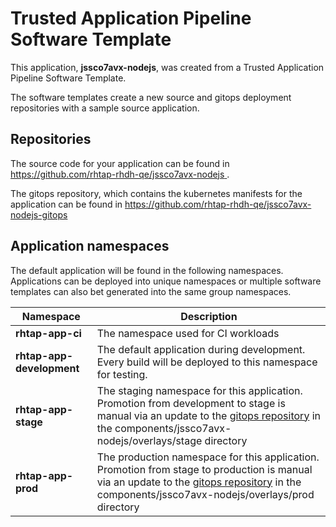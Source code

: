 # Trusted Application Pipeline Software Template

This application, **jssco7avx-nodejs**, was created from a Trusted Application Pipeline Software Template.

The software templates create a new source and gitops deployment repositories with a sample source application. 

## Repositories

The source code for your application can be found in [https://github.com/rhtap-rhdh-qe/jssco7avx-nodejs ](https://github.com/rhtap-rhdh-qe/jssco7avx-nodejs ).
 
The gitops repository, which contains the kubernetes manifests for the application can be found in 
[https://github.com/rhtap-rhdh-qe/jssco7avx-nodejs-gitops ](https://github.com/rhtap-rhdh-qe/jssco7avx-nodejs-gitops ) 

## Application namespaces 

The default application will be found in the following namespaces. Applications can be deployed into unique namespaces or multiple software templates can also bet generated into the same group namespaces.  

|  Namespace   |  Description   |  
| -------- | -------- |
| **rhtap-app-ci** | The namespace used for CI workloads |
| **rhtap-app-development** | The default application during development. Every build will be deployed to this namespace for testing. |
| **rhtap-app-stage** | The staging namespace for this application. Promotion from development to stage is manual via an update to the [gitops repository](https://github.com/rhtap-rhdh-qe/jssco7avx-nodejs-gitops ) in the components/jssco7avx-nodejs/overlays/stage directory |
| **rhtap-app-prod** | The production namespace for this application. Promotion from stage to production is manual via an update to the [gitops repository](https://github.com/rhtap-rhdh-qe/jssco7avx-nodejs-gitops ) in the components/jssco7avx-nodejs/overlays/prod directory |